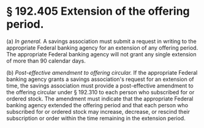 # § 192.405   Extension of the offering period.

(a) *In general.* A savings association must submit a request in writing to the appropriate Federal banking agency for an extension of any offering period. The appropriate Federal banking agency will not grant any single extension of more than 90 calendar days.


(b) *Post-effective amendment to offering circular.* If the appropriate Federal banking agency grants a savings association's request for an extension of time, the savings association must provide a post-effective amendment to the offering circular under § 192.310 to each person who subscribed for or ordered stock. The amendment must indicate that the appropriate Federal banking agency extended the offering period and that each person who subscribed for or ordered stock may increase, decrease, or rescind their subscription or order within the time remaining in the extension period.




